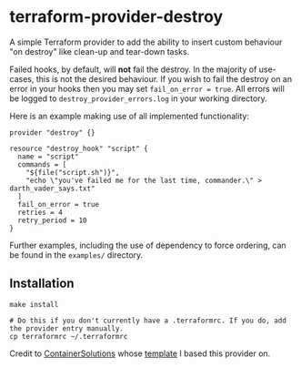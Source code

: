 # terraform-provider-destroy

A simple Terraform provider to add the ability to insert custom behaviour "on destroy" like clean-up and tear-down tasks.

Failed hooks, by default, will **not** fail the destroy. In the majority of use-cases, this is not the desired behaviour. If you wish to fail the destroy on an error in your hooks then you may set `fail_on_error = true`. All errors will be logged to `destroy_provider_errors.log` in your working directory.

Here is an example making use of all implemented functionality:
```
provider "destroy" {}

resource "destroy_hook" "script" {
  name = "script"
  commands = [
    "${file("script.sh")}",
    "echo \"you've failed me for the last time, commander.\" > darth_vader_says.txt"
  ]
  fail_on_error = true
  retries = 4
  retry_period = 10
}
```
Further examples, including the use of dependency to force ordering, can be found in the `examples/` directory.

## Installation

```
make install

# Do this if you don't currently have a .terraformrc. If you do, add the provider entry manually.
cp terraformrc ~/.terraformrc
```

Credit to [ContainerSolutions](https://github.com/ContainerSolutions) whose [template](https://github.com/ContainerSolutions/terraform-provider-template) I based this provider on.
